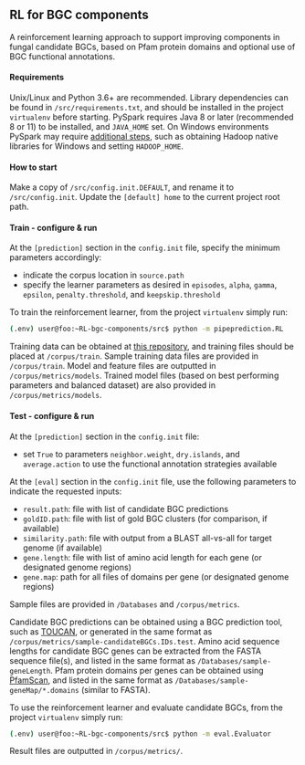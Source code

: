 ## **RL for BGC components**
A reinforcement learning approach to support improving components in fungal candidate BGCs, based on Pfam protein domains and optional use of BGC functional annotations.


#### **Requirements**

Unix/Linux and Python 3.6+ are recommended. 
Library dependencies can be found in `/src/requirements.txt`, and should be installed in the project `virtualenv` before starting.
PySpark requires Java 8 or later (recommended 8 or 11) to be installed, and `JAVA_HOME` set.
On Windows environments PySpark may require [additional steps](https://cwiki.apache.org/confluence/display/HADOOP2/WindowsProblems), such as obtaining Hadoop native libraries for Windows and setting `HADOOP_HOME`.

#### **How to start**

Make a copy of `/src/config.init.DEFAULT`, and rename it to `/src/config.init`. Update the `[default] home` to the current project root path.

#### **Train - configure & run**

At the `[prediction]` section  in the `config.init` file, specify the minimum parameters accordingly:
- indicate the corpus location in `source.path`
- specify the learner parameters as desired in `episodes`, `alpha`, `gamma`, `epsilon`, `penalty.threshold`, and `keepskip.threshold` 


To train the reinforcement learner, from the project `virtualenv` simply run:

```bash
(.env) user@foo:~RL-bgc-components/src$ python -m pipeprediction.RL
```

Training data can be obtained at [this repository](https://github.com/bioinfoUQAM/fungalbgcdata), and training files should be placed at `/corpus/train`.
Sample training data files are provided in `/corpus/train`.
Model and feature files are outputted in `/corpus/metrics/models`.
Trained model files (based on best performing parameters and balanced dataset) are also provided in `/corpus/metrics/models`.


#### **Test - configure & run**

At the `[prediction]` section  in the `config.init` file: 
- set `True` to parameters `neighbor.weight`, `dry.islands`, and `average.action`  to use the functional annotation strategies available

At the `[eval]` section  in the `config.init` file, use the following parameters to indicate the requested inputs: 
- `result.path`: file with list of candidate BGC predictions 
- `goldID.path`: file with list of gold BGC clusters (for comparison, if available)
- `similarity.path`: file with output from a BLAST all-vs-all for target genome (if available)
- `gene.length`: file with list of amino acid length for each gene (or designated genome regions)
- `gene.map`: path for all files of domains per gene (or designated genome regions)

Sample files are provided in `/Databases` and `/corpus/metrics`.

Candidate BGC predictions can be obtained using a BGC prediction tool, such as [TOUCAN](https://github.com/bioinfoUQAM/TOUCAN), or generated in the same format as `/corpus/metrics/sample-candidateBGCs.IDs.test`.
Amino acid sequence lengths for candidate BGC genes can be extracted from the FASTA sequence file(s), and listed in the same format as `/Databases/sample-geneLength`.
Pfam protein domains per genes can be obtained using [PfamScan](https://www.ebi.ac.uk/Tools/pfa/pfamscan/), and listed in the same format as `/Databases/sample-geneMap/*.domains` (similar to FASTA). 

To use the reinforcement learner and evaluate candidate BGCs, from the project `virtualenv` simply run:

```bash
(.env) user@foo:~RL-bgc-components/src$ python -m eval.Evaluator
```

Result files are outputted in `/corpus/metrics/`.

